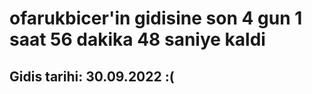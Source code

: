 # ofarukbicer'in gidisine son 4 gun 1 saat 56 dakika 48 saniye kaldi

## Gidis tarihi: 30.09.2022 :(
